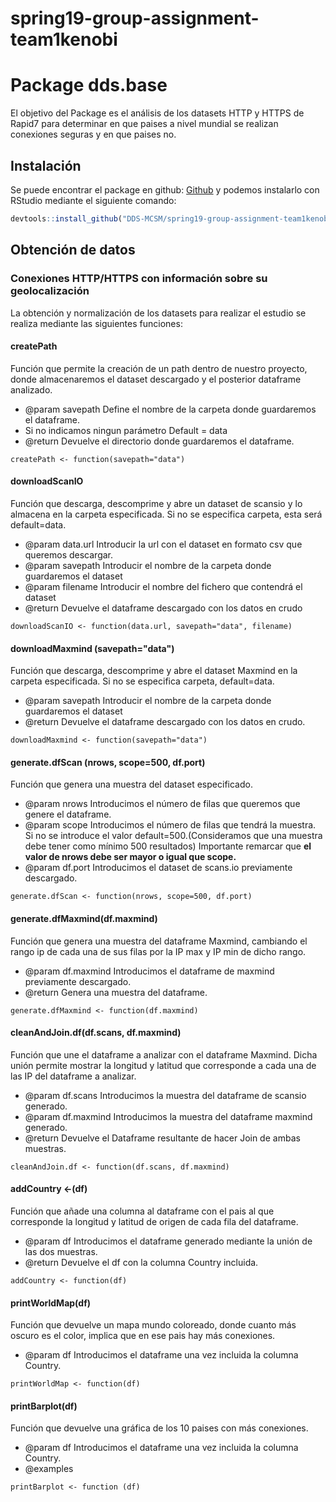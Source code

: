 ﻿# spring19-group-assignment-team1kenobi

# Package dds.base

<!-- badges: start -->
<!-- badges: end -->

El objetivo del Package es el análisis de los datasets HTTP y HTTPS de Rapid7 para determinar en que paises a nivel mundial se realizan conexiones seguras y en que paises no.

## Instalación

Se puede encontrar el package en github: [Github](https://github.com/DDS-MCSM/spring19-group-assignment-team1kenobi) y podemos instalarlo con RStudio mediante el siguiente comando:

``` r
devtools::install_github("DDS-MCSM/spring19-group-assignment-team1kenobi")
```


## Obtención de datos

### Conexiones HTTP/HTTPS con información sobre su geolocalización 
La obtención y normalización de los datasets para realizar el estudio se realiza mediante las siguientes funciones:

#### createPath
Función que permite la creación de un path dentro de nuestro proyecto, donde almacenaremos el dataset descargado y el posterior dataframe analizado.
- @param savepath Define el nombre de la carpeta donde guardaremos el dataframe. 
- Si no indicamos ningun parámetro Default = data
- @return Devuelve el directorio donde guardaremos el dataframe.

```{r}
createPath <- function(savepath="data")
```


#### downloadScanIO
Función que descarga, descomprime y abre un dataset de  scansio y lo almacena en la carpeta especificada.
Si no se especifica carpeta, esta será default=data.
- @param data.url Introducir la url con el dataset en formato csv que queremos descargar.
- @param savepath Introducir el nombre de la carpeta donde guardaremos el dataset
- @param filename Introducir el nombre del fichero que contendrá el dataset
- @return Devuelve el dataframe descargado con los datos en crudo

```{r}
downloadScanIO <- function(data.url, savepath="data", filename)
```


#### downloadMaxmind (savepath="data")
Función que descarga, descomprime y abre el dataset Maxmind en la carpeta especificada.
Si no se especifica carpeta, default=data.
- @param savepath Introducir el nombre de la carpeta donde guardaremos el dataset
- @return Devuelve el dataframe descargado con los datos en crudo.

```{r}
downloadMaxmind <- function(savepath="data")
```


#### generate.dfScan (nrows, scope=500, df.port)
Función que genera una muestra del dataset especificado.
- @param nrows Introducimos el número de filas que queremos que genere el dataframe.
- @param scope Introducimos el número de filas que tendrá la muestra. Si no se introduce el valor default=500.(Consideramos que una muestra debe tener como mínimo 500 resultados)
Importante remarcar que **el valor de nrows debe ser mayor o igual que scope.**
- @param df.port Introducimos el dataset de scans.io previamente descargado.

```{r}
generate.dfScan <- function(nrows, scope=500, df.port)
```


#### generate.dfMaxmind(df.maxmind)
Función que genera una muestra del dataframe Maxmind, cambiando el rango ip de cada una de sus filas por la IP max y IP min de dicho rango.
- @param df.maxmind Introducimos el dataframe de maxmind previamente descargado.
- @return Genera una muestra del dataframe.

```{r}
generate.dfMaxmind <- function(df.maxmind)
```


#### cleanAndJoin.df(df.scans, df.maxmind)
Función que une el dataframe a analizar con el dataframe Maxmind. Dicha unión permite mostrar la longitud y latitud que corresponde a cada una de las IP del dataframe a analizar.
- @param df.scans Introducimos la muestra del dataframe de scansio generado.
- @param df.maxmind Introducimos la muestra del dataframe maxmind generado.
- @return Devuelve el Dataframe resultante de hacer Join de ambas muestras.

```{r}
cleanAndJoin.df <- function(df.scans, df.maxmind)
```


#### addCountry <-(df)
Función que añade una columna al dataframe con el pais al que corresponde la longitud y latitud de origen de cada fila del dataframe.
- @param df Introducimos el dataframe generado mediante la unión de las dos muestras.
- @return Devuelve el df con la columna Country incluida.

```{r}
addCountry <- function(df)
```


#### printWorldMap(df)
Función que devuelve un mapa mundo coloreado, donde cuanto más oscuro es el color, implica que en ese pais hay más conexiones.
- @param df Introducimos el dataframe una vez incluida la columna Country.

```{r}
printWorldMap <- function(df)
```


#### printBarplot(df)
Función que devuelve una gráfica de los 10 paises con más conexiones.
- @param df Introducimos el dataframe una vez incluida la columna Country.
- @examples

```{r}
printBarplot <- function (df)
```


